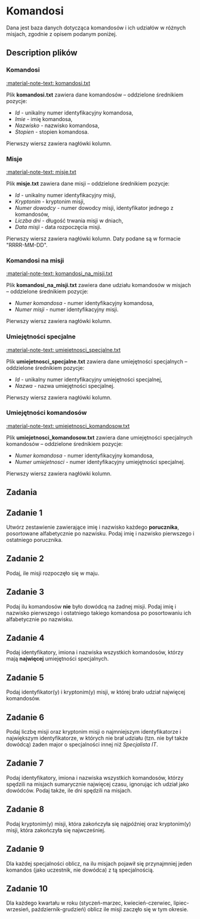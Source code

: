 # Komandosi

Dana jest baza danych dotycząca komandosów i ich udziałów w różnych misjach, zgodnie z opisem podanym poniżej.

## Description plików

### Komandosi

[:material-note-text: komandosi.txt](../../../../assets/commandos/komandosi.txt)

Plik **komandosi.txt** zawiera dane komandosów – oddzielone średnikiem pozycje:

- *Id* - unikalny numer identyfikacyjny komandosa,
- *Imie* - imię komandosa,
- *Nazwisko* - nazwisko komandosa,
- *Stopien* - stopien komandosa.

Pierwszy wiersz zawiera nagłówki kolumn.

### Misje

[:material-note-text: misje.txt](../../../../assets/commandos/misje.txt)

Plik **misje.txt** zawiera dane misji – oddzielone średnikiem pozycje:

- *Id* - unikalny numer identyfikacyjny misji,
- *Kryptonim* - kryptonim misji,
- *Numer dowodcy* - numer dowodcy misji, identyfikator jednego z komandosów,
- *Liczba dni* - długość trwania misji w dniach,
- *Data misji* - data rozpoczęcia misji.

Pierwszy wiersz zawiera nagłówki kolumn. Daty podane są w formacie "RRRR-MM-DD".

### Komandosi na misji

[:material-note-text: komandosi_na_misji.txt](../../../../assets/commandos/komandosi_na_misji.txt)

Plik **komandosi_na_misji.txt** zawiera dane udziału komandosów w misjach – oddzielone średnikiem pozycje:

- *Numer komandosa* - numer identyfikacyjny komandosa,
- *Numer misji* - numer identyfikacyjny misji.

Pierwszy wiersz zawiera nagłówki kolumn.

### Umiejętności specjalne

[:material-note-text: umiejetnosci_specjalne.txt](../../../../assets/commandos/umiejetnosci_specjalne.txt)

Plik **umiejetnosci_specjalne.txt** zawiera dane umiejętności specjalnych – oddzielone średnikiem pozycje:

- *Id* - unikalny numer identyfikacyjny umiejętności specjalnej,
- *Nazwa* - nazwa umiejętności specjalnej.

Pierwszy wiersz zawiera nagłówki kolumn.

### Umiejętności komandosów

[:material-note-text: umiejetnosci_komandosow.txt](../../../../assets/commandos/umiejetnosci_komandosow.txt)

Plik **umiejetnosci_komandosow.txt** zawiera dane umiejętności specjalnych komandosów – oddzielone średnikiem pozycje:

- *Numer komandosa* - numer identyfikacyjny komandosa,
- *Numer umiejetnosci* - numer identyfikacyjny umiejętności specjalnej.

Pierwszy wiersz zawiera nagłówki kolumn.

## Zadania

## Zadanie 1

Utwórz zestawienie zawierające imię i nazwisko każdego **porucznika**, posortowane alfabetycznie po nazwisku. Podaj imię i nazwisko pierwszego i ostatniego porucznika.

## Zadanie 2

Podaj, ile misji rozpoczęło się w maju.

## Zadanie 3

Podaj ilu komandosów **nie** było dowódcą na żadnej misji. Podaj imię i nazwisko pierwszego i ostatniego takiego komandosa po posortowaniu ich alfabetycznie po nazwisku.

## Zadanie 4

Podaj identyfikatory, imiona i nazwiska wszystkich komandosów, którzy mają **najwięcej** umiejętności specjalnych.

## Zadanie 5

Podaj identyfikator(y) i kryptonim(y) misji, w której brało udział najwięcej komandosów.

## Zadanie 6

Podaj liczbę misji oraz kryptonim misji o najmniejszym identyfikatorze i największym identyfikatorze, w których nie brał udziału (tzn. nie był także dowódcą) żaden major o specjalności innej niż *Specjalista IT*.

## Zadanie 7

Podaj identyfikatory, imiona i nazwiska wszystkich komandosów, którzy spędzili na misjach sumarycznie najwięcej czasu, ignorując ich udział jako dowódców. Podaj także, ile dni spędzili na misjach.

## Zadanie 8

Podaj kryptonim(y) misji, która zakończyła się najpóźniej oraz kryptonim(y) misji, która zakończyła się najwcześniej.

## Zadanie 9

Dla każdej specjalności oblicz, na ilu misjach pojawił się przynajmniej jeden komandos (jako uczestnik, nie dowódca) z tą specjalnością.

## Zadanie 10

Dla każdego kwartału w roku (styczeń-marzec, kwiecień-czerwiec, lipiec-wrzesień, październik-grudzień) oblicz ile misji zaczęło się w tym okresie.

